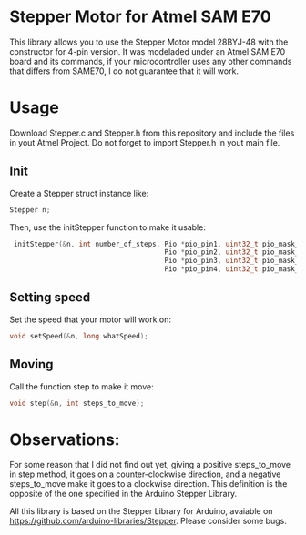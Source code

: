 # Stepper Motor for Atmel SAM E70
This library allows you to use the Stepper Motor model 28BYJ-48 with the constructor for 4-pin version. It was modeladed under an Atmel SAM E70 board and its commands, if your microcontroller uses any other commands that differs from SAME70, I do not guarantee that it will work. 

# Usage
Download Stepper.c and Stepper.h from this repository and include the files in yout Atmel Project. Do not forget to import Stepper.h in yout main file.


## Init 
Create a Stepper struct instance like:</br>
```C
Stepper n;
```
Then, use the initStepper function to make it usable:</br>
```C
 initStepper(&n, int number_of_steps, Pio *pio_pin1, uint32_t pio_mask_pin1,
                                      Pio *pio_pin2, uint32_t pio_mask_pin2,
                                      Pio *pio_pin3, uint32_t pio_mask_pin3,
                                      Pio *pio_pin4, uint32_t pio_mask_pin4);
```


## Setting speed
Set the speed that your motor will work on:</br>
```C
void setSpeed(&n, long whatSpeed);
```

## Moving
Call the function step to make it move:</br>
```C
void step(&n, int steps_to_move);
```

# Observations:
For some reason that I did not find out yet, giving a positive steps_to_move in step method, it goes on a counter-clockwise direction, and a negative steps_to_move make it goes to a clockwise direction. This definition is the opposite of the one specified in the Arduino Stepper Library.</br>

All this library is based on the Stepper Library for Arduino, avaiable on https://github.com/arduino-libraries/Stepper. Please consider some bugs. 
